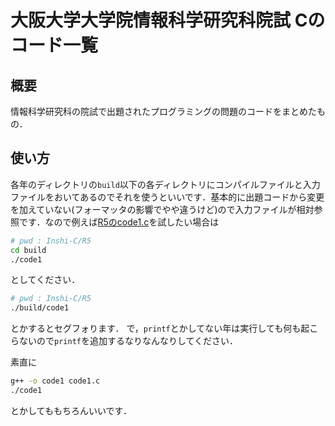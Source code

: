 # 大阪大学大学院情報科学研究科院試 Cのコード一覧
## 概要
情報科学研究科の院試で出題されたプログラミングの問題のコードをまとめたもの．
## 使い方
各年のディレクトリの`build`以下の各ディレクトリにコンパイルファイルと入力ファイルをおいてあるのでそれを使うといいです．基本的に出題コードから変更を加えていない(フォーマッタの影響でやや違うけど)ので入力ファイルが相対参照です．なので例えば[R5のcode1.c](/R5/code1.c)を試したい場合は
```bash
# pwd : Inshi-C/R5
cd build
./code1
```
としてください．
```bash
# pwd : Inshi-C/R5
./build/code1
```
とかするとセグフォります．
で，`printf`とかしてない年は実行しても何も起こらないので`printf`を追加するなりなんなりしてください．

素直に
```bash
g++ -o code1 code1.c
./code1
```
とかしてももちろんいいです．